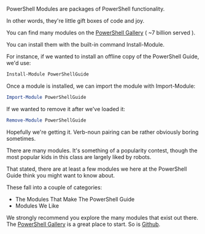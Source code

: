 PowerShell Modules are packages of PowerShell functionality.

In other words, they're little gift boxes of code and joy.

You can find many modules on the [PowerShell Gallery](https://powershellgallery.com) ( ~7 billion served ).

You can install them with the built-in command Install-Module.

For instance, if we wanted to install an offline copy of the PowerShell Guide, we'd use:

~~~PowerShell
Install-Module PowerShellGuide
~~~

Once a module is installed, we can import the module with Import-Module:

~~~PowerShell
Import-Module PowerShellGuide
~~~

If we wanted to remove it after we've loaded it:

~~~PowerShell
Remove-Module PowerShellGuide
~~~

Hopefully we're getting it.  Verb-noun pairing can be rather obviously boring sometimes.


There are many modules.  It's something of a popularity contest, though the most popular kids in this class are largely liked by robots.

That stated, there are at least a few modules we here at the PowerShell Guide think you might want to know about.

These fall into a couple of categories:

* The Modules That Make The PowerShell Guide
* Modules We Like

We strongly recommend you explore the many modules that exist out there.  The [PowerShell Gallery](https://powershellgallery.com) is a great place to start.  So is [Github](https://github.com).